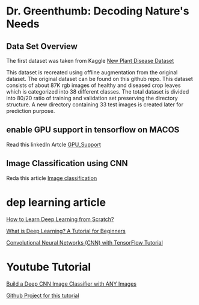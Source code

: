 # Dr. Greenthumb: Decoding Nature's Needs

## Data Set Overview
The first dataset was taken from Kaggle 
[New Plant Disease Dataset](https://www.kaggle.com/datasets/vipoooool/new-plant-diseases-dataset/data)

This dataset is recreated using offline augmentation from the original dataset. The original dataset can be found on this github repo. This dataset consists of about 87K rgb images of healthy and diseased crop leaves which is categorized into 38 different classes. The total dataset is divided into 80/20 ratio of training and validation set preserving the directory structure. A new directory containing 33 test images is created later for prediction purpose.

## enable GPU support in tensorflow on MACOS
Read this linkedIn Artcle
[GPU_Support](https://www.linkedin.com/pulse/how-enable-gpu-support-tensorflow-pytorch-macos-michael-hannecke-ocoye/)

## Image Classification using CNN
Reda this article
[Image classification](https://datagen.tech/guides/image-classification/image-classification-using-cnn/)

# dep learning article
[How to Learn Deep Learning from Scratch?](https://www.projectpro.io/article/learn-deep-learning/725)

[What is Deep Learning? A Tutorial for Beginners](https://www.datacamp.com/tutorial/tutorial-deep-learning-tutorial)

[Convolutional Neural Networks (CNN) with TensorFlow Tutorial](https://www.datacamp.com/tutorial/cnn-tensorflow-python)

# Youtube Tutorial
[Build a Deep CNN Image Classifier with ANY Images](https://www.youtube.com/watch?v=jztwpsIzEGc)

[Github Project for this tutorial](https://github.com/nicknochnack/ImageClassification)


